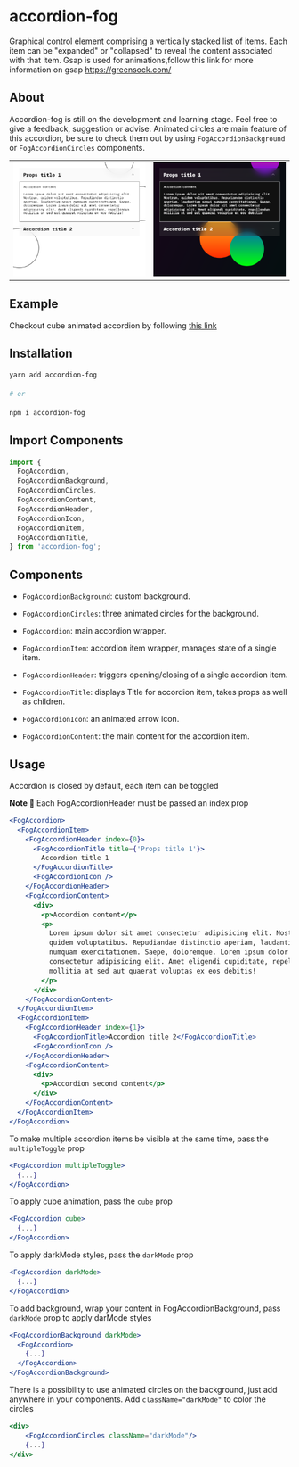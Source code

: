 # accordion-fog

Graphical control element comprising a vertically stacked list of items. Each item can be "expanded" or "collapsed" to reveal the content associated with that item. Gsap is used for animations,follow this link for more information on gsap https://greensock.com/

## About

Accordion-fog is still on the development and learning stage. Feel free to give a feedback, suggestion or advise. Animated circles are main feature of this accordion, be sure to check them out by using `FogAccordionBackground` or `FogAccordionCircles` components.

<table>
    <td><img src="/public/screen-light.png" alt='screen-light'/></td>
    <td><img src="/public/screen-dark.png" alt='screen-dark'/></td>
</table>

## Example

Checkout cube animated accordion by following <a href="https://juliatiunova.github.io/accordion-fog/" title="accordion-fog" target="_blank">this link</a>

## Installation

```sh
yarn add accordion-fog

# or

npm i accordion-fog
```

## Import Components

```jsx
import {
  FogAccordion,
  FogAccordionBackground,
  FogAccordionCircles,
  FogAccordionContent,
  FogAccordionHeader,
  FogAccordionIcon,
  FogAccordionItem,
  FogAccordionTitle,
} from 'accordion-fog';
```

## Components

- `FogAccordionBackground`: custom background.

- `FogAccordionCircles`: three animated circles for the background.

- `FogAccordion`: main accordion wrapper.

- `FogAccordionItem`: accordion item wrapper, manages state of a single item.

- `FogAccordionHeader`: triggers opening/closing of a single accordion item.

- `FogAccordionTitle`: displays Title for accordion item, takes props as well as children.

- `FogAccordionIcon`: an animated arrow icon.

- `FogAccordionContent`: the main content for the accordion item.

## Usage

Accordion is closed by default, each item can be toggled

**Note 🚨** Each FogAccordionHeader must be passed an index prop

```jsx
<FogAccordion>
  <FogAccordionItem>
    <FogAccordionHeader index={0}>
      <FogAccordionTitle title={'Props title 1'}>
        Accordion title 1
      </FogAccordionTitle>
      <FogAccordionIcon />
    </FogAccordionHeader>
    <FogAccordionContent>
      <div>
        <p>Accordion content</p>
        <p>
          Lorem ipsum dolor sit amet consectetur adipisicing elit. Nostrum,
          quidem voluptatibus. Repudiandae distinctio aperiam, laudantium sequi
          numquam exercitationem. Saepe, doloremque. Lorem ipsum dolor sit amet
          consectetur adipisicing elit. Amet eligendi cupiditate, repellendus
          mollitia at sed aut quaerat voluptas ex eos debitis!
        </p>
      </div>
    </FogAccordionContent>
  </FogAccordionItem>
  <FogAccordionItem>
    <FogAccordionHeader index={1}>
      <FogAccordionTitle>Accordion title 2</FogAccordionTitle>
      <FogAccordionIcon />
    </FogAccordionHeader>
    <FogAccordionContent>
      <div>
        <p>Accordion second content</p>
      </div>
    </FogAccordionContent>
  </FogAccordionItem>
</FogAccordion>
```

To make multiple accordion items be visible at the same time, pass the `multipleToggle` prop

```jsx
<FogAccordion multipleToggle>
  {...}
</FogAccordion>
```

To apply cube animation, pass the `cube` prop

```jsx
<FogAccordion cube>
  {...}
</FogAccordion>
```

To apply darkMode styles, pass the `darkMode` prop

```jsx
<FogAccordion darkMode>
  {...}
</FogAccordion>
```

To add background, wrap your content in FogAccordionBackground, pass `darkMode` prop to apply darMode styles

```jsx
<FogAccordionBackground darkMode>
  <FogAccordion>
    {...}
  </FogAccordion>
</FogAccordionBackground>
```

There is a possibility to use animated circles on the background, just add <FogAccordionCircles /> anywhere in your components. Add `className="darkMode"` to color the circles

```jsx
<div>
    <FogAccordionCircles className="darkMode"/>
    {...}
</div>
```
